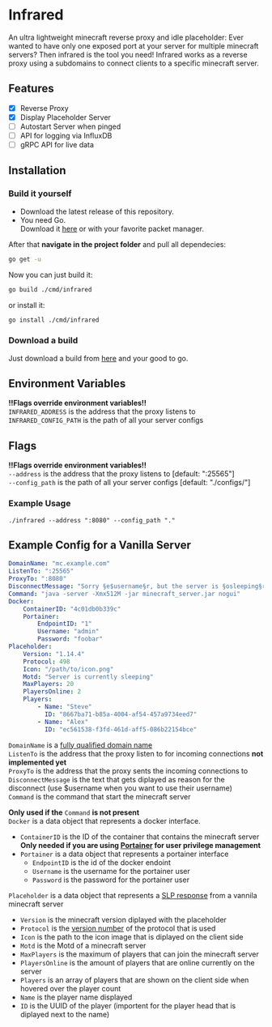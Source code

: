 # Infrared

An ultra lightweight minecraft reverse proxy and idle placeholder:
Ever wanted to have only one exposed port at your server for multiple minecraft servers? Then infrared is the tool you need! Infrared works as a reverse proxy using a subdomains to connect clients to a specific minecraft server.

## Features

- [x] Reverse Proxy
- [x] Display Placeholder Server
- [ ] Autostart Server when pinged
- [ ] API for logging via InfluxDB
- [ ] gRPC API for live data

## Installation

### Build it yourself

- Download the latest release of this repository.
- You need Go.  
Download it [here](https://golang.org/dl/) or with your favorite packet manager.

After that **navigate in the project folder** and pull all dependecies:

```bash
go get -u
```

Now you can just build it:

```bash
go build ./cmd/infrared
```

or install it:

```bash
go install ./cmd/infrared
```

### Download a build

Just download a build from [here](https://github.com/haveachin/infrared/releases) and your good to go.

## Environment Variables

**!!Flags override environment variables!!**  
`INFRARED_ADDRESS` is the address that the proxy listens to  
`INFRARED_CONFIG_PATH` is the path of all your server configs

## Flags

**!!Flags override environment variables!!**  
`--address` is the address that the proxy listens to [default: ":25565"]  
`--config_path` is the path of all your server configs [default: "./configs/"]

### Example Usage

`./infrared --address ":8080" --config_path "."`

## Example Config for a Vanilla Server

```yaml
DomainName: "mc.example.com"
ListenTo: ":25565"
ProxyTo: ":8080"
DisconnectMessage: "Sorry §e$username§r, but the server is §osleeping§r right now."
Command: "java -server -Xmx512M -jar minecraft_server.jar nogui"
Docker:
    ContainerID: "4c01db0b339c"
    Portainer:
        EndpointID: "1"
        Username: "admin"
        Password: "foobar"
Placeholder:
    Version: "1.14.4"
    Protocol: 498
    Icon: "/path/to/icon.png"
    Motd: "Server is currently sleeping"
    MaxPlayers: 20
    PlayersOnline: 2
    Players:
        - Name: "Steve"
          ID: "8667ba71-b85a-4004-af54-457a9734eed7"
        - Name: "Alex"
          ID: "ec561538-f3fd-461d-aff5-086b22154bce"
```

`DomainName` is a [fully qualified domain name](https://en.wikipedia.org/wiki/Domain_name)  
`ListenTo` is the address that the proxy listen to for incoming connections **not implemented yet**  
`ProxyTo` is the address that the proxy sents the incoming connections to  
`DisconnectMessage` is the text that gets diplayed as reason for the disconnect (use $username when you want to use their username)  
`Command` is the command that start the minecraft server  

**Only used if the** `Command` **is not present**  
`Docker` is a data object that represents a docker interface.

- `ContainerID` is the ID of the container that contains the minecraft server  
**Only needed if you are using [Portainer](https://www.portainer.io/) for user privilege management**
- `Portainer` is a data object that represents a portainer interface
  - `EndpointID` is the id of the docker endoint
  - `Username` is the username for the portainer user
  - `Password` is the password for the portainer user

`Placeholder` is a data object that represents a [SLP response](https://wiki.vg/Server_List_Ping) from a vannila minecraft server

- `Version` is the minecraft version diplayed with the placeholder
- `Protocol` is the [version number](https://wiki.vg/Protocol_version_numbers) of the protocol that is used
- `Icon` is the path to the icon image that is diplayed on the client side
- `Motd` is the Motd of a minecraft server
- `MaxPlayers` is the maximum of players that can join the minecraft server
- `PlayersOnline` is the amount of players that are online currently on the server
- `Players` is an array of players that are shown on the client side when hovered over the player count
- `Name` is the player name displayed
- `ID` is the UUID of the player (importent for the player head that is diplayed next to the name)
